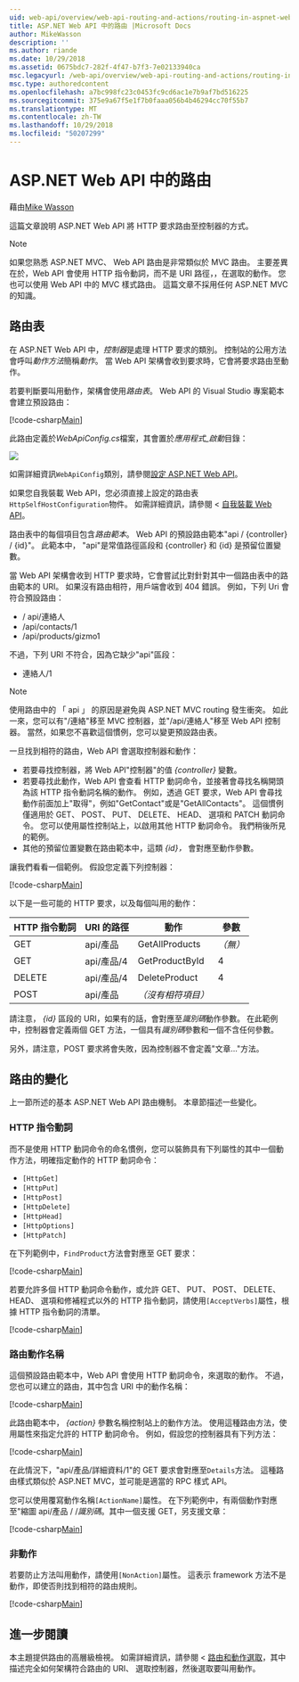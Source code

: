```yaml
---
uid: web-api/overview/web-api-routing-and-actions/routing-in-aspnet-web-api
title: ASP.NET Web API 中的路由 |Microsoft Docs
author: MikeWasson
description: ''
ms.author: riande
ms.date: 10/29/2018
ms.assetid: 0675bdc7-282f-4f47-b7f3-7e02133940ca
msc.legacyurl: /web-api/overview/web-api-routing-and-actions/routing-in-aspnet-web-api
msc.type: authoredcontent
ms.openlocfilehash: a7bc998fc23c0453fc9cd6ac1e7b9af7bd516225
ms.sourcegitcommit: 375e9a67f5e1f7b0faaa056b4b46294cc70f55b7
ms.translationtype: MT
ms.contentlocale: zh-TW
ms.lasthandoff: 10/29/2018
ms.locfileid: "50207299"
---
```

<a name="routing-in-aspnet-web-api"></a>ASP.NET Web API 中的路由
====================
藉由[Mike Wasson](https://github.com/MikeWasson)

這篇文章說明 ASP.NET Web API 將 HTTP 要求路由至控制器的方式。

> [!NOTE]
> 如果您熟悉 ASP.NET MVC、 Web API 路由是非常類似於 MVC 路由。 主要差異在於，Web API 會使用 HTTP 指令動詞，而不是 URI 路徑，，在選取的動作。 您也可以使用 Web API 中的 MVC 樣式路由。 這篇文章不採用任何 ASP.NET MVC 的知識。

## <a name="routing-tables"></a>路由表

在 ASP.NET Web API 中，*控制器*是處理 HTTP 要求的類別。 控制站的公用方法會呼叫*動作方法*簡稱*動作*。 當 Web API 架構會收到要求時，它會將要求路由至動作。

若要判斷要叫用動作，架構會使用*路由表*。 Web API 的 Visual Studio 專案範本會建立預設路由：

[!code-csharp[Main](routing-in-aspnet-web-api/samples/sample1.cs)]

此路由定義於*WebApiConfig.cs*檔案，其會置於*應用程式\_啟動*目錄：

![](routing-in-aspnet-web-api/_static/image1.png)

如需詳細資訊`WebApiConfig`類別，請參閱[設定 ASP.NET Web API](../advanced/configuring-aspnet-web-api.md)。

如果您自我裝載 Web API，您必須直接上設定的路由表`HttpSelfHostConfiguration`物件。 如需詳細資訊，請參閱 <<c0> [ 自我裝載 Web API](../older-versions/self-host-a-web-api.md)。

路由表中的每個項目包含*路由範本*。 Web API 的預設路由範本&quot;api / {controller} / {id}&quot;。 此範本中， &quot;api&quot;是常值路徑區段和 {controller} 和 {id} 是預留位置變數。

當 Web API 架構會收到 HTTP 要求時，它會嘗試比對針對其中一個路由表中的路由範本的 URI。 如果沒有路由相符，用戶端會收到 404 錯誤。 例如，下列 Uri 會符合預設路由：

- / api/連絡人
- /api/contacts/1
- /api/products/gizmo1

不過，下列 URI 不符合，因為它缺少&quot;api&quot;區段：

- 連絡人/1

> [!NOTE]
> 使用路由中的 「 api 」 的原因是避免與 ASP.NET MVC routing 發生衝突。 如此一來，您可以有&quot;/連絡&quot;移至 MVC 控制器，並&quot;/api/連絡人&quot;移至 Web API 控制器。 當然，如果您不喜歡這個慣例，您可以變更預設路由表。

一旦找到相符的路由，Web API 會選取控制器和動作：

- 若要尋找控制器，將 Web API&quot;控制器&quot;的值 *{controller}* 變數。
- 若要尋找此動作，Web API 會查看 HTTP 動詞命令，並接著會尋找名稱開頭為該 HTTP 指令動詞名稱的動作。 例如，透過 GET 要求，Web API 會尋找動作前面加上&quot;取得&quot;，例如&quot;GetContact&quot;或是&quot;GetAllContacts&quot;。 這個慣例僅適用於 GET、 POST、 PUT、 DELETE、 HEAD、 選項和 PATCH 動詞命令。 您可以使用屬性控制站上，以啟用其他 HTTP 動詞命令。 我們稍後所見的範例。
- 其他的預留位置變數在路由範本中，這類 *{id}，* 會對應至動作參數。

讓我們看看一個範例。 假設您定義下列控制器：

[!code-csharp[Main](routing-in-aspnet-web-api/samples/sample2.cs)]

以下是一些可能的 HTTP 要求，以及每個叫用的動作：

| HTTP 指令動詞 | URI 的路徑 | 動作 | 參數 |
| --- | --- | --- | --- |
| GET | api/產品 | GetAllProducts | *（無）* |
| GET | api/產品/4 | GetProductById | 4 |
| DELETE | api/產品/4 | DeleteProduct | 4 |
| POST | api/產品 | *（沒有相符項目）* |  |

請注意， *{id}* 區段的 URI，如果有的話，會對應至*識別碼*動作參數。 在此範例中，控制器會定義兩個 GET 方法，一個具有*識別碼*參數和一個不含任何參數。

另外，請注意，POST 要求將會失敗，因為控制器不會定義&quot;文章...&quot;方法。

## <a name="routing-variations"></a>路由的變化

上一節所述的基本 ASP.NET Web API 路由機制。 本章節描述一些變化。

### <a name="http-verbs"></a>HTTP 指令動詞

而不是使用 HTTP 動詞命令的命名慣例，您可以裝飾具有下列屬性的其中一個動作方法，明確指定動作的 HTTP 動詞命令：

- `[HttpGet]`
- `[HttpPut]`
- `[HttpPost]`
- `[HttpDelete]`
- `[HttpHead]`
- `[HttpOptions]`
- `[HttpPatch]`

在下列範例中，`FindProduct`方法會對應至 GET 要求：

[!code-csharp[Main](routing-in-aspnet-web-api/samples/sample3.cs)]

若要允許多個 HTTP 動詞命令動作，或允許 GET、 PUT、 POST、 DELETE、 HEAD、 選項和修補程式以外的 HTTP 指令動詞，請使用`[AcceptVerbs]`屬性，根據 HTTP 指令動詞的清單。

[!code-csharp[Main](routing-in-aspnet-web-api/samples/sample4.cs)]

<a id="routing_by_action_name"></a>
### <a name="routing-by-action-name"></a>路由動作名稱

這個預設路由範本中，Web API 會使用 HTTP 動詞命令，來選取的動作。 不過，您也可以建立的路由，其中包含 URI 中的動作名稱：

[!code-csharp[Main](routing-in-aspnet-web-api/samples/sample5.cs)]

此路由範本中， *{action}* 參數名稱控制站上的動作方法。 使用這種路由方法，使用屬性來指定允許的 HTTP 動詞命令。 例如，假設您的控制器具有下列方法：

[!code-csharp[Main](routing-in-aspnet-web-api/samples/sample6.cs)]

在此情況下，"api/產品/詳細資料/1"的 GET 要求會對應至`Details`方法。 這種路由樣式類似於 ASP.NET MVC，並可能是適當的 RPC 樣式 API。

您可以使用覆寫動作名稱`[ActionName]`屬性。 在下列範例中，有兩個動作對應至&quot;縮圖 api/產品 / /*識別碼*。其中一個支援 GET，另支援文章：

[!code-csharp[Main](routing-in-aspnet-web-api/samples/sample7.cs)]

### <a name="non-actions"></a>非動作

若要防止方法叫用動作，請使用`[NonAction]`屬性。 這表示 framework 方法不是動作，即使否則找到相符的路由規則。

[!code-csharp[Main](routing-in-aspnet-web-api/samples/sample8.cs)]

## <a name="further-reading"></a>進一步閱讀

本主題提供路由的高層級檢視。 如需詳細資訊，請參閱 <<c0> [ 路由和動作選取](routing-and-action-selection.md)，其中描述完全如何架構符合路由的 URI、 選取控制器，然後選取要叫用動作。
